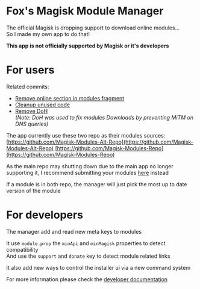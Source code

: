 # Fox's Magisk Module Manager

The official Magisk is dropping support to download online modules...  
So I made my own app to do that!

**This app is not officially supported by Magisk or it's developers**

# For users

Related commits:
- [Remove online section in modules fragment](https://github.com/topjohnwu/Magisk/commit/f5c982355a2e3380b2b64af4b0caa8f4f7cf9157)
- [Cleanup unused code](https://github.com/topjohnwu/Magisk/commit/8d59caf635591eb23813d75601039bb138f5716b)
- [Remove DoH](https://github.com/topjohnwu/Magisk/commit/acf25aa4d31ee221354019daa097ccff579b8704)  
*(Note: DoH was used to fix modules Downloads by preventing MiTM on DNS queries)*

The app currently use these two repo as their modules sources:
[https://github.com/Magisk-Modules-Alt-Repo](https://github.com/Magisk-Modules-Alt-Repo)
[https://github.com/Magisk-Modules-Repo](https://github.com/Magisk-Modules-Repo)

As the main repo may shutting down due to the main app no longer supporting it, 
I recommend submitting your modules [here](https://github.com/Magisk-Modules-Alt-Repo/submission) instead

If a module is in both repo, the manager will just pick the most up to date version of the module

# For developers

The manager add and read new meta keys to modules

It use `module.prop` the `minApi` and `minMagisk` properties to detect compatibility  
And use the `support` and `donate` key to detect module related links

It also add new ways to control the installer ui via a new command system

For more information please check the [developer documentation](DEVELOPERS.md)
